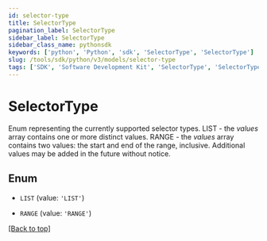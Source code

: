 ```yaml
---
id: selector-type
title: SelectorType
pagination_label: SelectorType
sidebar_label: SelectorType
sidebar_class_name: pythonsdk
keywords: ['python', 'Python', 'sdk', 'SelectorType', 'SelectorType']
slug: /tools/sdk/python/v3/models/selector-type
tags: ['SDK', 'Software Development Kit', 'SelectorType', 'SelectorType']
---
```


# SelectorType

Enum representing the currently supported selector types. LIST - the _values_ array contains one or more distinct values. RANGE - the _values_ array contains two values: the start and end of the range, inclusive. Additional values may be added in the future without notice.

## Enum

- `LIST` (value: `'LIST'`)

- `RANGE` (value: `'RANGE'`)

[[Back to top]](#)
